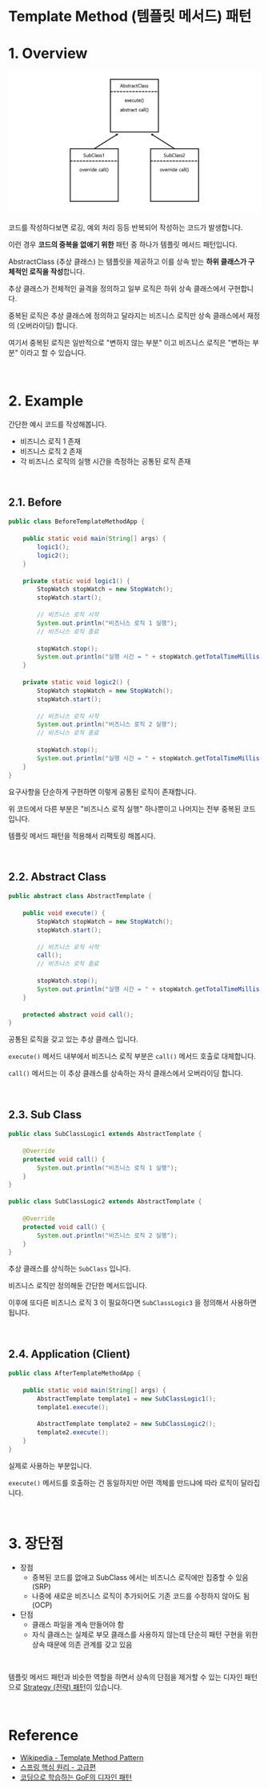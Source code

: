 # Template Method (템플릿 메서드) 패턴

# 1. Overview

<img src="https://github.com/ParkJiwoon/PrivateStudy/raw/master/design-pattern/images/screen_2022_01_31_23_16_21.png?raw=true">

코드를 작성하다보면 로깅, 예외 처리 등등 반복되어 작성하는 코드가 발생합니다.

이런 경우 **코드의 중복을 없애기 위한** 패턴 중 하나가 템플릿 메서드 패턴입니다.

AbstractClass (추상 클래스) 는 템플릿을 제공하고 이를 상속 받는 **하위 클래스가 구체적인 로직을 작성**합니다.

추상 클래스가 전체적인 골격을 정의하고 일부 로직은 하위 상속 클래스에서 구현합니다.

중복된 로직은 추상 클래스에 정의하고 달라지는 비즈니스 로직만 상속 클래스에서 재정의 (오버라이딩) 합니다.

여기서 중복된 로직은 일반적으로 "변하지 않는 부분" 이고 비즈니스 로직은 "변하는 부분" 이라고 할 수 있습니다.

<br>

# 2. Example

간단한 예시 코드를 작성해봅니다.

- 비즈니스 로직 1 존재
- 비즈니스 로직 2 존재
- 각 비즈니스 로직의 실행 시간을 측정하는 공통된 로직 존재

<br>

## 2.1. Before

```java
public class BeforeTemplateMethodApp {

    public static void main(String[] args) {
        logic1();
        logic2();
    }

    private static void logic1() {
        StopWatch stopWatch = new StopWatch();
        stopWatch.start();

        // 비즈니스 로직 시작
        System.out.println("비즈니스 로직 1 실행");
        // 비즈니스 로직 종료

        stopWatch.stop();
        System.out.println("실행 시간 = " + stopWatch.getTotalTimeMillis());
    }

    private static void logic2() {
        StopWatch stopWatch = new StopWatch();
        stopWatch.start();

        // 비즈니스 로직 시작
        System.out.println("비즈니스 로직 2 실행");
        // 비즈니스 로직 종료

        stopWatch.stop();
        System.out.println("실행 시간 = " + stopWatch.getTotalTimeMillis());
    }
}
```

요구사항을 단순하게 구현하면 이렇게 공통된 로직이 존재합니다.

위 코드에서 다른 부분은 "비즈니스 로직 실행" 하나뿐이고 나머지는 전부 중복된 코드입니다.

템플릿 메서드 패턴을 적용해서 리팩토링 해봅시다.

<br>

## 2.2. Abstract Class

```java
public abstract class AbstractTemplate {

    public void execute() {
        StopWatch stopWatch = new StopWatch();
        stopWatch.start();

        // 비즈니스 로직 시작
        call();
        // 비즈니스 로직 종료

        stopWatch.stop();
        System.out.println("실행 시간 = " + stopWatch.getTotalTimeMillis());
    }

    protected abstract void call();
}
```

공통된 로직을 갖고 있는 추상 클래스 입니다.

`execute()` 메서드 내부에서 비즈니스 로직 부분은 `call()` 메서드 호출로 대체합니다.

`call()` 메서드는 이 추상 클래스를 상속하는 자식 클래스에서 오버라이딩 합니다.

<br>

## 2.3. Sub Class

```java
public class SubClassLogic1 extends AbstractTemplate {

    @Override
    protected void call() {
        System.out.println("비즈니스 로직 1 실행");
    }
}

public class SubClassLogic2 extends AbstractTemplate {

    @Override
    protected void call() {
        System.out.println("비즈니스 로직 2 실행");
    }
}
```

추상 클래스를 상식하는 `SubClass` 입니다.

비즈니스 로직만 정의해둔 간단한 메서드입니다.

이후에 또다른 비즈니스 로직 3 이 필요하다면 `SubClassLogic3` 을 정의해서 사용하면 됩니다.

<br>

## 2.4. Application (Client)

```java
public class AfterTemplateMethodApp {

    public static void main(String[] args) {
        AbstractTemplate template1 = new SubClassLogic1();
        template1.execute();

        AbstractTemplate template2 = new SubClassLogic2();
        template2.execute();
    }
}
```

실제로 사용하는 부분입니다.

`execute()` 메서드를 호출하는 건 동일하지만 어떤 객체를 만드냐에 따라 로직이 달라집니다.

<br>

# 3. 장단점

- 장점
  - 중복된 코드를 없애고 SubClass 에서는 비즈니스 로직에만 집중할 수 있음 (SRP)
  - 나중에 새로운 비즈니스 로직이 추가되어도 기존 코드를 수정하지 않아도 됨 (OCP)
- 단점
  - 클래스 파일을 계속 만들어야 함
  - 자식 클래스는 실제로 부모 클래스를 사용하지 않는데 단순히 패턴 구현을 위한 상속 때문에 의존 관계를 갖고 있음

<br>  

템플릿 메서드 패턴과 비슷한 역할을 하면서 상속의 단점을 제거할 수 있는 디자인 패턴으로 [Strategy (전략) 패턴](https://bcp0109.tistory.com/370)이 있습니다.

<br>

# Reference

- [Wikipedia - Template Method Pattern](https://en.wikipedia.org/wiki/Template_method_pattern)
- [스프링 핵심 원리 - 고급편](https://www.inflearn.com/course/%EC%8A%A4%ED%94%84%EB%A7%81-%ED%95%B5%EC%8B%AC-%EC%9B%90%EB%A6%AC-%EA%B3%A0%EA%B8%89%ED%8E%B8/dashboard)
- [코딩으로 학습하는 GoF의 디자인 패턴](https://www.inflearn.com/course/%EB%94%94%EC%9E%90%EC%9D%B8-%ED%8C%A8%ED%84%B4/dashboard)